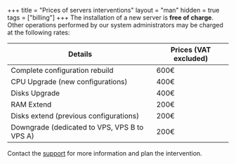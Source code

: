 +++
title = "Prices of servers interventions"
layout = "man"
hidden = true
tags = ["billing"]
+++
The installation of a new server is **free of charge**. Other operations performed by our system administrators may be charged at the following rates:

| Details                                                                                                                | Prices (VAT excluded) |
| ---------------------------------------------------------------------------------------------------------------------- | --------------------- |
| Complete configuration rebuild                                                                                         | 600€                  |
| CPU Upgrade (new  configurations)                                                                                      | 400€                  |
| Disks Upgrade                                                                                                          | 400€                  |
| RAM Extend                                                                                                             | 200€                  |
| Disks extend (previous configurations)                                                                                 | 200€                  |
| Downgrade (dedicated to VPS, VPS B to VPS A)                                                                           | 200€                  |

Contact the [support](https://admin.alwaysdata.com/support/add/) for more information and plan the intervention.
